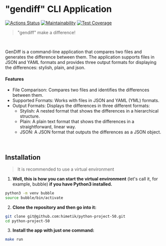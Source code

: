 # "gendiff" CLI Application

[![Actions Status](https://github.com/himetik/python-project-50/actions/workflows/hexlet-check.yml/badge.svg)](https://github.com/himetik/python-project-50/actions)
[![Maintainability](https://api.codeclimate.com/v1/badges/408d27b88775611bdfc5/maintainability)](https://codeclimate.com/github/himetik/python-project-50/maintainability)
[![Test Coverage](https://api.codeclimate.com/v1/badges/408d27b88775611bdfc5/test_coverage)](https://codeclimate.com/github/himetik/python-project-50/test_coverage)

> "gendiff" make a difference!

<br/>

GenDiff is a command-line application that compares two files and generates the difference between them. 
The application supports files in JSON and YAML formats and provides three output formats for displaying the differences: stylish, plain, and json.

#### Features

 - File Comparison: Compares two files and identifies the differences between them.
 - Supported Formats: Works with files in JSON and YAML (YML) formats.
 - Output Formats: Displays the differences in three different formats:
   - Stylish: A nested format that shows the differences in a hierarchical structure.
   - Plain: A plain text format that shows the differences in a straightforward, linear way.
   - JSON: A JSON format that outputs the differences as a JSON object.
 
<br/>

## Installation

> It is recommended to use a virtual environment

1. **Well, this is how you can start the virtual environment**
(let's call it, for example, bubble) **if you have Python3 installed.**

```sh
python3 -m venv bubble
source bubble/bin/activate
```

2. **Clone the repository and then go into it:**

```sh
git clone git@github.com:himetik/python-project-50.git
cd python-project-50
```

3. **Install the app with just one command:**

```sh
make run
```

<br/>